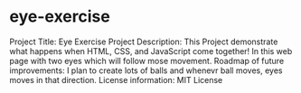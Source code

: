 # eye-exercise
Project Title: Eye Exercise
Project Description: This Project demonstrate what happens when  HTML, CSS, and JavaScript come together! In this web page with two eyes which will follow mose movement.
Roadmap of future improvements: I plan to create lots of balls and whenevr ball moves, eyes moves in that direction.
License information: MIT License 
